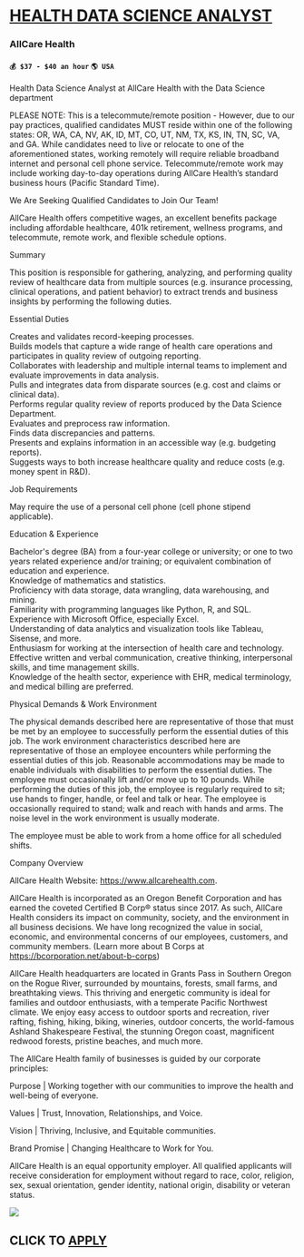 # [HEALTH DATA SCIENCE ANALYST](https://www.remotewlb.com/apply/health-data-science-analyst)  
### AllCare Health  
#### `💰 $37 - $40 an hour` `🌎 USA`  

Health Data Science Analyst at AllCare Health with the Data Science department  
  
PLEASE NOTE: This is a telecommute/remote position - However, due to our pay practices, qualified candidates MUST reside within one of the following states: OR, WA, CA, NV, AK, ID, MT, CO, UT, NM, TX, KS, IN, TN, SC, VA, and GA. While candidates need to live or relocate to one of the aforementioned states, working remotely will require reliable broadband internet and personal cell phone service. Telecommute/remote work may include working day-to-day operations during AllCare Health’s standard business hours (Pacific Standard Time).  
  
We Are Seeking Qualified Candidates to Join Our Team!  
  
AllCare Health offers competitive wages, an excellent benefits package including affordable healthcare, 401k retirement, wellness programs, and telecommute, remote work, and flexible schedule options.  
  
Summary  
  
This position is responsible for gathering, analyzing, and performing quality review of healthcare data from multiple sources (e.g. insurance processing, clinical operations, and patient behavior) to extract trends and business insights by performing the following duties.  
  
Essential Duties  
  
Creates and validates record-keeping processes.  
Builds models that capture a wide range of health care operations and participates in quality review of outgoing reporting.  
Collaborates with leadership and multiple internal teams to implement and evaluate improvements in data analysis.  
Pulls and integrates data from disparate sources (e.g. cost and claims or clinical data).  
Performs regular quality review of reports produced by the Data Science Department.  
Evaluates and preprocess raw information.  
Finds data discrepancies and patterns.  
Presents and explains information in an accessible way (e.g. budgeting reports).  
Suggests ways to both increase healthcare quality and reduce costs (e.g. money spent in R&D).  
  
Job Requirements  
  
May require the use of a personal cell phone (cell phone stipend applicable).  
  
Education & Experience  
  
Bachelor's degree (BA) from a four-year college or university; or one to two years related experience and/or training; or equivalent combination of education and experience.  
Knowledge of mathematics and statistics.  
Proficiency with data storage, data wrangling, data warehousing, and mining.  
Familiarity with programming languages like Python, R, and SQL.  
Experience with Microsoft Office, especially Excel.  
Understanding of data analytics and visualization tools like Tableau, Sisense, and more.  
Enthusiasm for working at the intersection of health care and technology.  
Effective written and verbal communication, creative thinking, interpersonal skills, and time management skills.  
Knowledge of the health sector, experience with EHR, medical terminology, and medical billing are preferred.  
  
Physical Demands & Work Environment  
  
The physical demands described here are representative of those that must be met by an employee to successfully perform the essential duties of this job. The work environment characteristics described here are representative of those an employee encounters while performing the essential duties of this job. Reasonable accommodations may be made to enable individuals with disabilities to perform the essential duties. The employee must occasionally lift and/or move up to 10 pounds. While performing the duties of this job, the employee is regularly required to sit; use hands to finger, handle, or feel and talk or hear. The employee is occasionally required to stand; walk and reach with hands and arms. The noise level in the work environment is usually moderate.  
  
The employee must be able to work from a home office for all scheduled shifts.  
  
Company Overview  
  
AllCare Health Website: https://www.allcarehealth.com.  
  
AllCare Health is incorporated as an Oregon Benefit Corporation and has earned the coveted Certified B Corp® status since 2017. As such, AllCare Health considers its impact on community, society, and the environment in all business decisions. We have long recognized the value in social, economic, and environmental concerns of our employees, customers, and community members. (Learn more about B Corps at https://bcorporation.net/about-b-corps)  
  
AllCare Health headquarters are located in Grants Pass in Southern Oregon on the Rogue River, surrounded by mountains, forests, small farms, and breathtaking views. This thriving and energetic community is ideal for families and outdoor enthusiasts, with a temperate Pacific Northwest climate. We enjoy easy access to outdoor sports and recreation, river rafting, fishing, hiking, biking, wineries, outdoor concerts, the world-famous Ashland Shakespeare Festival, the stunning Oregon coast, magnificent redwood forests, pristine beaches, and much more.  
  
The AllCare Health family of businesses is guided by our corporate principles:  
  
Purpose | Working together with our communities to improve the health and well-being of everyone.  
  
Values | Trust, Innovation, Relationships, and Voice.  
  
Vision | Thriving, Inclusive, and Equitable communities.  
  
Brand Promise | Changing Healthcare to Work for You.  
  
AllCare Health is an equal opportunity employer. All qualified applicants will receive consideration for employment without regard to race, color, religion, sex, sexual orientation, gender identity, national origin, disability or veteran status.

![](https://remotive.com/job/track/1900116/blank.gif?source=public_api)  
## CLICK TO [APPLY](https://www.remotewlb.com/apply/health-data-science-analyst)

